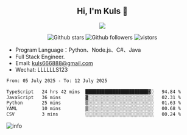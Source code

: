 <h2 align="center"> Hi, I'm Kuls 👋 </h2>
<p align="center">
    <p align="center">
        <img src=" https://avatars.githubusercontent.com/u/42165104?s=460&u=5c7fbf0bce7d4b38a15a44676e6f64b529e47598&v=4"/>
    </p>
    <p align="center">
      <img src="https://img.shields.io/github/stars/hellokuls?style=social" alt="Github stars" />
      <img src="https://img.shields.io/github/followers/hellokuls?style=social" alt="Github followers" />
      <img src="https://visitor-badge.glitch.me/badge?page_id=hellokuls.readme" alt="vistors" />
    </p>
</p>

- Program Language：Python、Node.js、C#、Java
- Full Stack Engineer.
- Email: kuls666888@gmail.com
- Wechat: LLLLLLS123

<!--START_SECTION:waka-->

```txt
From: 05 July 2025 - To: 12 July 2025

TypeScript   24 hrs 42 mins  ███████████████████████▓░   94.84 %
JavaScript   36 mins         ▓░░░░░░░░░░░░░░░░░░░░░░░░   02.31 %
Python       25 mins         ▒░░░░░░░░░░░░░░░░░░░░░░░░   01.63 %
YAML         10 mins         ▒░░░░░░░░░░░░░░░░░░░░░░░░   00.68 %
CSV          3 mins          ░░░░░░░░░░░░░░░░░░░░░░░░░   00.24 %
```

<!--END_SECTION:waka-->

![info](https://github-readme-stats.vercel.app/api?username=hellokuls&show_icons=true&count_private=true&hide=prs&theme=default_repocard)


